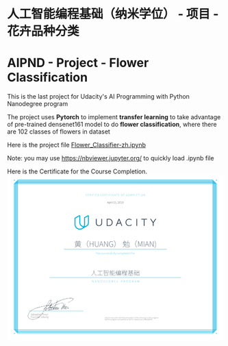 # 人工智能编程基础（纳米学位） - 项目 - 花卉品种分类 
# AIPND - Project - Flower Classification

[//]: # (Image References)
[image]: ./20190415-Certificate.png

This is the last project for Udacity's AI Programming with Python Nanodegree program

The project uses **Pytorch** to implement **transfer learning** to take advantage of pre-trained densenet161 model to do **flower classification**, where there are 102 classes of flowers in dataset

Here is the project file [Flower_Classifier-zh.ipynb](Flower_Classifier-zh.ipynb)  

Note:  you may use https://nbviewer.jupyter.org/ to quickly load .ipynb file

Here is the Certificate for the Course Completion.
![alt text][image]
